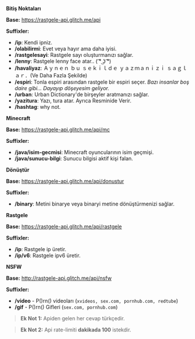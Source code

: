 
__**Bitiş Noktaları**__

**Base:** https://rastgele-api.glitch.me/api

**Suffixler:**

- **/ip**: Kendi ipniz.
- **/olabilirmi**: Evet veya hayır ama daha iyisi.
- **/rastgelesayi**: Rastgele sayı oluşturmanızı sağlar.
- **/lenny**: Rastgele lenny face atar.. ( ͡° ͜ʖ ͡°)
- **/havaliyaz**: Ａｙｎｅｎ  ｂｕ  ｓｅｋｉｌｄｅ  ｙａｚｍａｎｉｚｉ  ｓａｇｌａｒ．(Ve Daha Fazla Şekilde)
- **/espiri**: Tonla espiri arasından rastgele bir espiri seçer.  *Bazı insanlar boş daire gibi… Dayayıp döşeyesim geliyor.*
- **/urban**: Urban Dictionary'de birşeyler aratmanızı sağlar.
- **/yazitura**: Yazı, tura atar. Ayrıca Resminide Verir.
- **/hashtag**: why not.

**__Minecraft__**

**Base:** https://rastgele-api.glitch.me/api/mc

**Suffixler:**

- **/java/isim-gecmisi**: Minecraft oyuncularının isim geçmişi.
- **/java/sunucu-bilgi**: Sunucu bilgisi aktif kişi falan.

__**Dönüştür**__

**Base:** https://rastgele-api.glitch.me/api/donustur

**Suffixler:**

- **/binary**: Metini binarye veya binaryi metine dönüştürmenizi sağlar.

__**Rastgele**__

**Base:** https://rastgele-api.glitch.me/api/rastgele

**Suffixler:**

- **/ip**: Rastgele ip üretir.
- **/ip/v6**: Rastgele ipv6 üretir.

__**NSFW**__

**Base:** http://rastgele-api.glitch.me/api/nsfw

**Suffixler:**
- **/video** - P()rn() videoları (`xvideos, sex.com, pornhub.com, redtube`)
- **/gif** - P()rn() Gifleri (`sex.com, pornhub.com`)






> **Ek Not 1:** Apiden gelen her cevap türkçedir.

> **Ek Not 2:** Api rate-limiti __dakikada 100__ istekdir.

